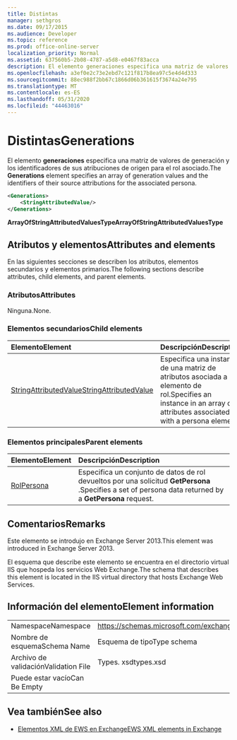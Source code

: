 ```yaml
---
title: Distintas
manager: sethgros
ms.date: 09/17/2015
ms.audience: Developer
ms.topic: reference
ms.prod: office-online-server
localization_priority: Normal
ms.assetid: 637560b5-2b08-4787-a5d8-e0467f83acca
description: El elemento generaciones especifica una matriz de valores de generación y los identificadores de sus atribuciones de origen para el rol asociado.
ms.openlocfilehash: a3ef0e2c73e2ebd7c121f817b8ea97c5e4d4d333
ms.sourcegitcommit: 88ec988f2bb67c1866d06b361615f3674a24e795
ms.translationtype: MT
ms.contentlocale: es-ES
ms.lasthandoff: 05/31/2020
ms.locfileid: "44463016"
---
```

# <a name="generations"></a><span data-ttu-id="7ac22-103">Distintas</span><span class="sxs-lookup"><span data-stu-id="7ac22-103">Generations</span></span>

<span data-ttu-id="7ac22-104">El elemento **generaciones** especifica una matriz de valores de generación y los identificadores de sus atribuciones de origen para el rol asociado.</span><span class="sxs-lookup"><span data-stu-id="7ac22-104">The **Generations** element specifies an array of generation values and the identifiers of their source attributions for the associated persona.</span></span> 
  
```XML
<Generations>
    <StringAttributedValue/>
</Generations>
```

 <span data-ttu-id="7ac22-105">**ArrayOfStringAttributedValuesType**</span><span class="sxs-lookup"><span data-stu-id="7ac22-105">**ArrayOfStringAttributedValuesType**</span></span>
## <a name="attributes-and-elements"></a><span data-ttu-id="7ac22-106">Atributos y elementos</span><span class="sxs-lookup"><span data-stu-id="7ac22-106">Attributes and elements</span></span>

<span data-ttu-id="7ac22-107">En las siguientes secciones se describen los atributos, elementos secundarios y elementos primarios.</span><span class="sxs-lookup"><span data-stu-id="7ac22-107">The following sections describe attributes, child elements, and parent elements.</span></span>
  
### <a name="attributes"></a><span data-ttu-id="7ac22-108">Atributos</span><span class="sxs-lookup"><span data-stu-id="7ac22-108">Attributes</span></span>

<span data-ttu-id="7ac22-109">Ninguna.</span><span class="sxs-lookup"><span data-stu-id="7ac22-109">None.</span></span>
  
### <a name="child-elements"></a><span data-ttu-id="7ac22-110">Elementos secundarios</span><span class="sxs-lookup"><span data-stu-id="7ac22-110">Child elements</span></span>

|<span data-ttu-id="7ac22-111">**Elemento**</span><span class="sxs-lookup"><span data-stu-id="7ac22-111">**Element**</span></span>|<span data-ttu-id="7ac22-112">**Descripción**</span><span class="sxs-lookup"><span data-stu-id="7ac22-112">**Description**</span></span>|
|:-----|:-----|
|[<span data-ttu-id="7ac22-113">StringAttributedValue</span><span class="sxs-lookup"><span data-stu-id="7ac22-113">StringAttributedValue</span></span>](stringattributedvalue.md) <br/> |<span data-ttu-id="7ac22-114">Especifica una instancia de una matriz de atributos asociada a un elemento de rol.</span><span class="sxs-lookup"><span data-stu-id="7ac22-114">Specifies an instance in an array of attributes associated with a persona element.</span></span>  <br/> |
   
### <a name="parent-elements"></a><span data-ttu-id="7ac22-115">Elementos principales</span><span class="sxs-lookup"><span data-stu-id="7ac22-115">Parent elements</span></span>

|<span data-ttu-id="7ac22-116">**Elemento**</span><span class="sxs-lookup"><span data-stu-id="7ac22-116">**Element**</span></span>|<span data-ttu-id="7ac22-117">**Descripción**</span><span class="sxs-lookup"><span data-stu-id="7ac22-117">**Description**</span></span>|
|:-----|:-----|
|[<span data-ttu-id="7ac22-118">Rol</span><span class="sxs-lookup"><span data-stu-id="7ac22-118">Persona</span></span>](persona.md) <br/> |<span data-ttu-id="7ac22-119">Especifica un conjunto de datos de rol devueltos por una solicitud **GetPersona** .</span><span class="sxs-lookup"><span data-stu-id="7ac22-119">Specifies a set of persona data returned by a **GetPersona** request.</span></span>  <br/> |
   
## <a name="remarks"></a><span data-ttu-id="7ac22-120">Comentarios</span><span class="sxs-lookup"><span data-stu-id="7ac22-120">Remarks</span></span>

<span data-ttu-id="7ac22-121">Este elemento se introdujo en Exchange Server 2013.</span><span class="sxs-lookup"><span data-stu-id="7ac22-121">This element was introduced in Exchange Server 2013.</span></span>
  
<span data-ttu-id="7ac22-122">El esquema que describe este elemento se encuentra en el directorio virtual IIS que hospeda los servicios Web Exchange.</span><span class="sxs-lookup"><span data-stu-id="7ac22-122">The schema that describes this element is located in the IIS virtual directory that hosts Exchange Web Services.</span></span>
  
## <a name="element-information"></a><span data-ttu-id="7ac22-123">Información del elemento</span><span class="sxs-lookup"><span data-stu-id="7ac22-123">Element information</span></span>

|||
|:-----|:-----|
|<span data-ttu-id="7ac22-124">Namespace</span><span class="sxs-lookup"><span data-stu-id="7ac22-124">Namespace</span></span>  <br/> |https://schemas.microsoft.com/exchange/services/2006/types  <br/> |
|<span data-ttu-id="7ac22-125">Nombre de esquema</span><span class="sxs-lookup"><span data-stu-id="7ac22-125">Schema Name</span></span>  <br/> |<span data-ttu-id="7ac22-126">Esquema de tipo</span><span class="sxs-lookup"><span data-stu-id="7ac22-126">Type schema</span></span>  <br/> |
|<span data-ttu-id="7ac22-127">Archivo de validación</span><span class="sxs-lookup"><span data-stu-id="7ac22-127">Validation File</span></span>  <br/> |<span data-ttu-id="7ac22-128">Types. xsd</span><span class="sxs-lookup"><span data-stu-id="7ac22-128">types.xsd</span></span>  <br/> |
|<span data-ttu-id="7ac22-129">Puede estar vacío</span><span class="sxs-lookup"><span data-stu-id="7ac22-129">Can Be Empty</span></span>  <br/> ||
   
## <a name="see-also"></a><span data-ttu-id="7ac22-130">Vea también</span><span class="sxs-lookup"><span data-stu-id="7ac22-130">See also</span></span>



- [<span data-ttu-id="7ac22-131">Elementos XML de EWS en Exchange</span><span class="sxs-lookup"><span data-stu-id="7ac22-131">EWS XML elements in Exchange</span></span>](ews-xml-elements-in-exchange.md)

